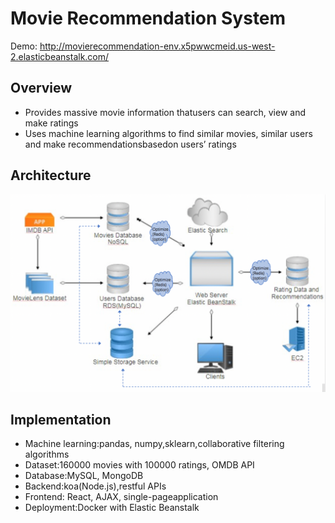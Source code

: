 # Movie Recommendation System

Demo: http://movierecommendation-env.x5pwwcmeid.us-west-2.elasticbeanstalk.com/

## Overview

* Provides massive movie information thatusers can search, view and make ratings
* Uses machine learning algorithms to find similar movies, similar users and make recommendationsbasedon users’ ratings

## Architecture

![architecture](./architecture.png)

## Implementation

* Machine learning:pandas, numpy,sklearn,collaborative filtering algorithms
* Dataset:160000 movies with 100000 ratings, OMDB API
* Database:MySQL, MongoDB
* Backend:koa(Node.js),restful APIs
* Frontend: React, AJAX, single-pageapplication
* Deployment:Docker with Elastic Beanstalk